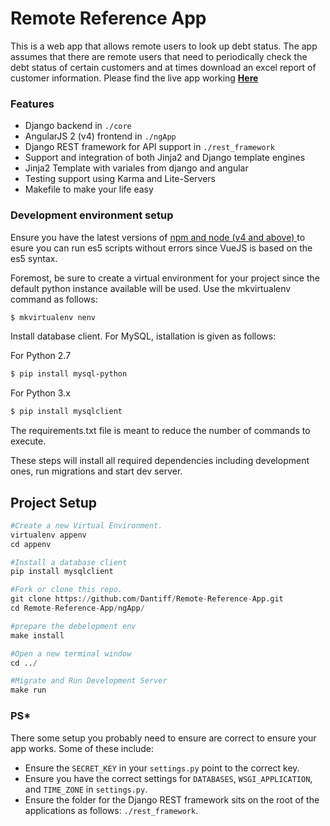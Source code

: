 # Remote Reference App

This is a web app that allows remote users to look up debt status. The app assumes that there are remote users that need to periodically check the debt status of certain customers and at times download an excel report of customer information.
Please find the live app working <strong><a href="http://bivestorg.pythonanywhere.com/">Here</a></strong>

### Features

* Django backend in `./core`
* AngularJS 2 (v4) frontend in `./ngApp`
* Django REST framework for API support in `./rest_framework`
* Support and integration of both Jinja2 and Django template engines
* Jinja2 Template with variales from django and angular
* Testing support using Karma and Lite-Servers
* Makefile to make your life easy


### Development environment setup

Ensure you have the latest versions of <a href="https://help.pythonanywhere.com/pages/Node/"> npm and node (v4 and above) </a> to esure you can run es5 scripts without errors since VueJS is based on the es5 syntax.

Foremost, be sure to create a virtual environment for your project since the default python instance available will be used. Use the mkvirtualenv command as follows:

```bash
$ mkvirtualenv nenv
```

Install database client. For MySQL, istallation is given as follows:

For Python 2.7

```bash
$ pip install mysql-python
```

For Python 3.x

```bash
$ pip install mysqlclient
```

The requirements.txt file is meant to reduce the number of commands to execute.

These steps will install all required dependencies including development ones, run migrations and start dev server.


## Project Setup
```python
#Create a new Virtual Environment.
virtualenv appenv
cd appenv

#Install a database client
pip install mysqlclient

#Fork or clone this repo.
git clone https://github.com/Dantiff/Remote-Reference-App.git
cd Remote-Reference-App/ngApp/

#prepare the debelopment env
make install

#Open a new terminal window
cd ../

#Migrate and Run Development Server
make run
```


### PS*
There some setup you probably need to ensure are correct to ensure your app works. Some of these include:

   * Ensure the `SECRET_KEY` in your `settings.py` point to the correct key.
   * Ensure you have the correct settings for `DATABASES`, `WSGI_APPLICATION`, and `TIME_ZONE` in `settings.py`.
   * Ensure the folder for the Django REST framework sits on the root of the applications as follows: `./rest_framework`.



